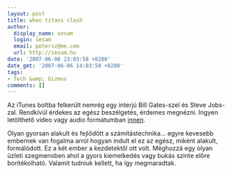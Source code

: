 ```yaml
---
layout: post
title: when titans clash
author:
  display_name: sesam
  login: sesam
  email: petersz@me.com
  url: http://sesam.hu
date: '2007-06-06 23:03:58 +0200'
date_gmt: '2007-06-06 14:03:58 +0200'
tags:
- Tech &amp; Gizmos
comments: []
---
```


Az iTunes boltba felkerült nemrég egy interjú Bill Gates-szel és Steve Jobs-zal. Rendkívül érdekes az egész beszélgetés, érdemes megnézni. Ingyen letölthető video vagy audio formátumban [ innen](http://phobos.apple.com/WebObjects/MZStore.woa/wa/viewPodcast?id=256972720).

Olyan gyorsan alakult és fejlődött a számítástechnika... egyre kevesebb embernek van fogalma arról hogyan indult el ez az egész, miként alakult, formálódott. Ez a két ember a kezdetektől ott volt. Méghozzá egy olyan üzleti szegmensben ahol a gyors kiemelkedés vagy bukás szinte előre borítékolható. Valamit tudniuk kellett, ha így megmaradtak.
